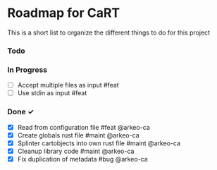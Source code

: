 # Roadmap for CaRT

This is a short list to organize the different things to do for this project


### Todo




### In Progress

- [ ] Accept multiple files as input #feat
- [ ] Use stdin as input #feat

### Done ✓

- [X] Read from configuration file #feat @arkeo-ca
- [X] Create globals rust file #maint @arkeo-ca
- [X] Splinter cartobjects into own rust file #maint @arkeo-ca
- [X] Cleanup library code #maint @arkeo-ca
- [X] Fix duplication of metadata #bug @arkeo-ca
